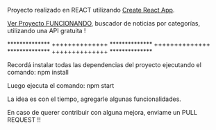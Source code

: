 Proyecto realizado en REACT utilizando [Create React App](https://github.com/facebook/create-react-app).

[Ver Proyecto FUNCIONANDO](https://agusvigno.github.io/react-noticias), buscador de noticias por categorías, utilizando una API gratuita !

************** ++++++++++++++ ************** ++++++++++++++ ************** ++++++++++++++ **************

Recordá instalar todas las dependencias del proyecto ejecutando el comando: npm install

Luego ejecuta el comando: npm start

La idea es con el tiempo, agregarle algunas funcionalidades.

En caso de querer contribuir con alguna mejora, enviame un PULL REQUEST !!